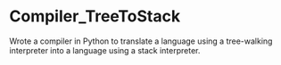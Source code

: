 # Compiler_TreeToStack
Wrote a compiler in Python to translate a language using a tree-walking interpreter into a language using a stack interpreter.
